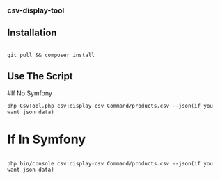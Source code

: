 ### csv-display-tool

## Installation

```

git pull && composer install

```

## Use The Script

#If No Symfony

```
php CsvTool.php csv:display-csv Command/products.csv --json(if you want json data)

```
	
# If In Symfony

```

php bin/console csv:display-csv Command/products.csv --json(if you want json data)

```
